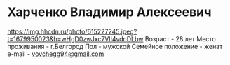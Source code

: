 # Харченко Владимир Алексеевич
https://img.hhcdn.ru/photo/615227245.jpeg?t=1679950023&h=wHgD0zwJxc7VlI4vdnDLbw
Возраст - 28 лет
Место проживания - г.Белгород
Пол - мужской
Семейное положение - женат
e-mail - vovchegg94@gmail.com